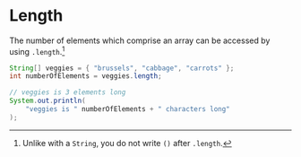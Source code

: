 # Length

The number of elements which comprise an array can be accessed by using `.length`.[^unlike_string]

```java
String[] veggies = { "brussels", "cabbage", "carrots" };
int numberOfElements = veggies.length;

// veggies is 3 elements long
System.out.println(
    "veggies is " numberOfElements + " characters long"
);
```

[^unlike_string]: Unlike with a `String`, you do not write `()` after `.length`.
